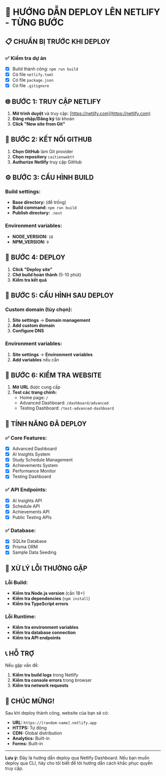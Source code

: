 # 🚀 HƯỚNG DẪN DEPLOY LÊN NETLIFY - TỪNG BƯỚC

## 📋 CHUẨN BỊ TRƯỚC KHI DEPLOY

### ✅ Kiểm tra dự án
- [x] Build thành công: `npm run build`
- [x] Có file `netlify.toml`
- [x] Có file `package.json`
- [x] Có file `.gitignore`

## 🌐 BƯỚC 1: TRUY CẬP NETLIFY

1. **Mở trình duyệt** và truy cập: [https://netlify.com](https://netlify.com)
2. **Đăng nhập/Đăng ký** tài khoản
3. **Click "New site from Git"**

## 🔗 BƯỚC 2: KẾT NỐI GITHUB

1. **Chọn GitHub** làm Git provider
2. **Chọn repository** `caitienwebtt`
3. **Authorize Netlify** truy cập GitHub

## ⚙️ BƯỚC 3: CẤU HÌNH BUILD

### Build settings:
- **Base directory:** (để trống)
- **Build command:** `npm run build`
- **Publish directory:** `.next`

### Environment variables:
- **NODE_VERSION:** `18`
- **NPM_VERSION:** `9`

## 🚀 BƯỚC 4: DEPLOY

1. **Click "Deploy site"**
2. **Chờ build hoàn thành** (5-10 phút)
3. **Kiểm tra kết quả**

## 🔧 BƯỚC 5: CẤU HÌNH SAU DEPLOY

### Custom domain (tùy chọn):
1. **Site settings** → **Domain management**
2. **Add custom domain**
3. **Configure DNS**

### Environment variables:
1. **Site settings** → **Environment variables**
2. **Add variables** nếu cần

## 📱 BƯỚC 6: KIỂM TRA WEBSITE

1. **Mở URL** được cung cấp
2. **Test các trang chính:**
   - Home page: `/`
   - Advanced Dashboard: `/dashboard/advanced`
   - Testing Dashboard: `/test-advanced-dashboard`

## 🎯 TÍNH NĂNG ĐÃ DEPLOY

### ✅ Core Features:
- [x] Advanced Dashboard
- [x] AI Insights System
- [x] Study Schedule Management
- [x] Achievements System
- [x] Performance Monitor
- [x] Testing Dashboard

### ✅ API Endpoints:
- [x] AI Insights API
- [x] Schedule API
- [x] Achievements API
- [x] Public Testing APIs

### ✅ Database:
- [x] SQLite Database
- [x] Prisma ORM
- [x] Sample Data Seeding

## 🚨 XỬ LÝ LỖI THƯỜNG GẶP

### Lỗi Build:
- **Kiểm tra Node.js version** (cần 18+)
- **Kiểm tra dependencies** (`npm install`)
- **Kiểm tra TypeScript errors**

### Lỗi Runtime:
- **Kiểm tra environment variables**
- **Kiểm tra database connection**
- **Kiểm tra API endpoints**

## 📞 HỖ TRỢ

Nếu gặp vấn đề:
1. **Kiểm tra build logs** trong Netlify
2. **Kiểm tra console errors** trong browser
3. **Kiểm tra network requests**

## 🎉 CHÚC MỪNG!

Sau khi deploy thành công, website của bạn sẽ có:
- **URL:** `https://[random-name].netlify.app`
- **HTTPS:** Tự động
- **CDN:** Global distribution
- **Analytics:** Built-in
- **Forms:** Built-in

---

**Lưu ý:** Đây là hướng dẫn deploy qua Netlify Dashboard. Nếu bạn muốn deploy qua CLI, hãy cho tôi biết để tôi hướng dẫn cách khắc phục quyền truy cập.
